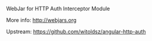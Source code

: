 WebJar for HTTP Auth Interceptor Module

More info: http://webjars.org

Upstream: https://github.com/witoldsz/angular-http-auth
